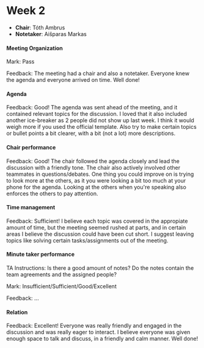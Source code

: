 # Week 2

- **Chair**: Tóth Ambrus 
- **Notetaker**: Aišparas Markas

#### Meeting Organization

Mark: Pass

Feedback: The meeting had a chair and also a notetaker. Everyone knew the agenda and everyone arrived on time. Well done!

#### Agenda 

Feedback: Good! The agenda was sent ahead of the meeting, and it contained relevant topics for the discussion. I loved that it also included another ice-breaker as 2 people did not show up last week. I think it would weigh more if you used the official template. Also try to make certain topics or bullet points a bit clearer, with a bit (not a lot) more descriptions.

#### Chair performance

Feedback: Good! The chair followed the agenda closely and lead the discussion with a friendly tone. The chair also actively involved other teammates in questions/debates. One thing you could improve on is trying to look more at the others, as it you were looking a bit too much at your phone for the agenda. Looking at the others when you're speaking also enforces the others to pay attention. 

#### Time management

Feedback: Sufficient! I believe each topic was covered in the appropiate amount of time, but the meeting seemed rushed at parts, and in certain areas I believe the discussion could have been cut short. I suggest leaving topics like solving certain tasks/assignments out of the meeting.

#### Minute taker performance

TA Instructions: Is there a good amount of notes? Do the notes contain the team agreements and the assigned people?

Mark: Insufficient/Sufficient/Good/Excellent

Feedback: ...

#### Relation

Feedback: Excellent! Everyone was really friendly and engaged in the discussion and was really eager to interact. I believe everyone was given enough space to talk and discuss, in a friendly and calm manner. Well done!
